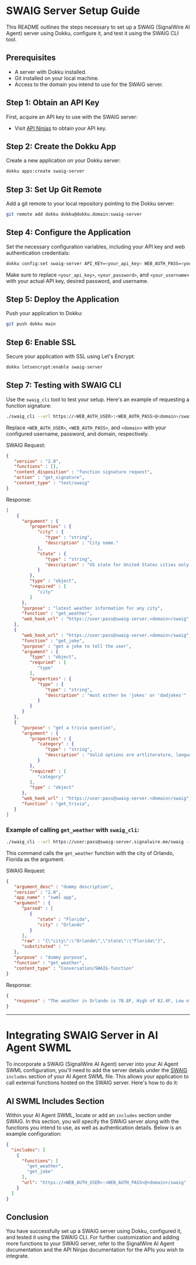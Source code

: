 # SWAIG Server Setup Guide

This README outlines the steps necessary to set up a SWAIG (SignalWire AI Agent) server using Dokku, configure it, and test it using the SWAIG CLI tool. 

## Prerequisites

- A server with Dokku installed.
- Git installed on your local machine.
- Access to the domain you intend to use for the SWAIG server.

## Step 1: Obtain an API Key

First, acquire an API key to use with the SWAIG server:

- Visit [API Ninjas](https://api-ninjas.com/) to obtain your API key.

## Step 2: Create the Dokku App

Create a new application on your Dokku server:

```sh
dokku apps:create swaig-server
```

## Step 3: Set Up Git Remote

Add a git remote to your local repository pointing to the Dokku server:

```sh
git remote add dokku dokku@dokku.domain:swaig-server
```

## Step 4: Configure the Application

Set the necessary configuration variables, including your API key and web authentication credentials:

```sh
dokku config:set swaig-server API_KEY=<your_api_key> WEB_AUTH_PASS=<your_password> WEB_AUTH_USER=<your_username>
```

Make sure to replace `<your_api_key>`, `<your_password>`, and `<your_username>` with your actual API key, desired password, and username.

## Step 5: Deploy the Application

Push your application to Dokku:

```sh
git push dokku main
```

## Step 6: Enable SSL

Secure your application with SSL using Let's Encrypt:

```sh
dokku letsencrypt:enable swaig-server
```

## Step 7: Testing with SWAIG CLI

Use the `swaig_cli` tool to test your setup. Here's an example of requesting a function signature:

```sh
./swaig_cli --url https://<WEB_AUTH_USER>:<WEB_AUTH_PASS>@<domain>/swaig --get-signature
```

Replace `<WEB_AUTH_USER>`, `<WEB_AUTH_PASS>`, and `<domain>` with your configured username, password, and domain, respectively.

SWAIG Request:
```json
{
   "version" : "2.0",
   "functions" : [],
   "content_disposition" : "function signature request",
   "action" : "get_signature",
   "content_type" : "text/swaig"
}
```
Response:
```json
[
    {	
      "argument" : {
         "properties" : {
            "city" : {
               "type" : "string",
               "description" : "City name."
            },
            "state" : {
               "type" : "string",
               "description" : "US state for United States cities only. Optional"
            }
         },
         "type" : "object",
         "required" : [
            "city"
         ]
      },
      "purpose" : "latest weather information for any city",
      "function" : "get_weather",
      "web_hook_url" : "https://user:pass@swaig-server.<domain>/swaig"
   },
   {
      "web_hook_url" : "https://user:pass@swaig-server.<domain>/swaig",
      "function" : "get_joke",
      "purpose" : "get a joke to tell the user",
      "argument" : {
         "type" : "object",
         "requried" : [
            "type"
         ],
         "properties" : {
            "type" : {
               "type" : "string",
               "description" : "must either be 'jokes' or 'dadjokes'"
            }
         }
      }
   },
   {
      "purpose" : "get a trivia question",
      "argument" : {
         "properties" : {
            "category" : {
               "type" : "string",
               "description" : "Valid options are artliterature, language, sciencenature, general, fooddrink, peopleplaces, geography, historyholidays, entertainment, toysgames, music, mathematics, religionmythology, sportsleisure. Pick a category at random if not asked for a specific category."
            }
         },
         "required" : [
            "category"
         ],
         "type" : "object"
      },
      "web_hook_url" : "https://user:pass@swaig-server.<domain>/swaig",
      "function" : "get_trivia",
   }
]
```

### Example of calling `get_weather` with `swaig_cli`:

```sh
./swaig_cli --url https://user:pass@swaig-server.signalwire.me/swaig --functions get_weather --arguments '{"city":"Orlando","state":"Florida"}'
```

This command calls the `get_weather` function with the city of Orlando, Florida as the argument.


SWAIG Request:
```json
{
   "argument_desc" : "dummy description",
   "version" : "2.0",
   "app_name" : "swml app",
   "argument" : {
      "parsed" : [
         {
            "state" : "Florida",
            "city" : "Orlando"
         }
      ],
      "raw" : "{\"city\":\"Orlando\",\"state\":\"Florida\"}",
      "substituted" : ""
   },
   "purpose" : "dummy purpose",
   "function" : "get_weather",
   "content_type" : "Conversation/SWAIG-function"
}
```

Response:
```json
{
   "response" : "The weather in Orlando is 78.8F, High of 82.4F, Low of 75.2F, Feels like 78.8F."
}
```

---

# Integrating SWAIG Server in AI Agent SWML

To incorporate a SWAIG (SignalWire AI Agent) server into your AI Agent SWML configuration, you'll need to add the server details under the [SWAIG](https://developer.signalwire.com/sdks/reference/swml/methods/ai/ai_swaig/) `includes` section of your AI Agent SWML file. This allows your application to call external functions hosted on the SWAIG server. Here's how to do it:

## AI SWML Includes Section

Within your AI Agent SWML, locate or add an `includes` section under SWAIG. In this section, you will specify the SWAIG server along with the functions you intend to use, as well as authentication details. Below is an example configuration:

```json
{
  "includes": [
    {
      "functions": [
        "get_weather",
        "get_joke"
      ],
      "url": "https://<WEB_AUTH_USER>:<WEB_AUTH_PASS>@<domain>/swaig"
    }
  ]
}
```


## Conclusion

You have successfully set up a SWAIG server using Dokku, configured it, and tested it using the SWAIG CLI. For further customization and adding more functions to your SWAIG server, refer to the SignalWire AI Agent documentation and the API Ninjas documentation for the APIs you wish to integrate.




